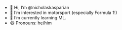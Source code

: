 - 👋 Hi, I’m @nicholaskasparian
- 👀 I’m interested in motorsport (especially Formula 1!)
- 🌱 I’m currently learning ML. 
- 😄 Pronouns: he/him

<!---
CoderRlix/CoderRlix is a ✨ special ✨ repository because its `README.md` (this file) appears on your GitHub profile.
You can click the Preview link to take a look at your changes.
--->
